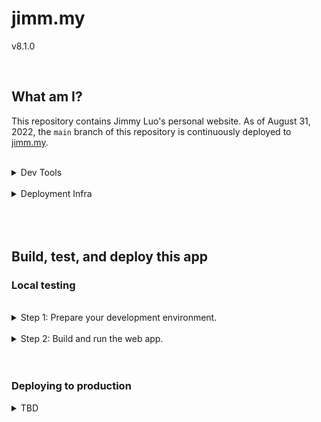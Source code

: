 # jimm.my

v8.1.0

<br/>

## What am I?

This repository contains Jimmy Luo's personal website. As of August 31, 2022, the `main` branch of this repository is continuously deployed to [jimm.my](https://jimm.my/).

<br/>

<details><summary>Dev Tools</summary>

This is a web app with a server built on [Express](https://expressjs.com/) [Node.js](https://nodejs.org/en/) and a presentation layer built on [Svelte](https://svelte.dev/) templating and handrolled styles. The source is written in [TypeScript](https://typescriptlang.org/).

| Key          | Value                                                                                                                                             |
| ------------ | ------------------------------------------------------------------------------------------------------------------------------------------------- |
| Platform     | Windows 11                                                                                                                                        |
| Architecture | amd64                                                                                                                                             |
| IDE          | [Visual Studio Code](https://code.visualstudio.com/)                                                                                              |
| Dependencies | See `package.json` |

</details>

<br/>

<details><summary>Deployment Infra</summary>

The source contained in this repository's `main` branch is continuously built and deployed to an [Azure Web App](https://azure.microsoft.com/en-us/services/app-service/web/) instance using [GitHub Actions](https://docs.microsoft.com/en-us/azure/app-service/deploy-github-actions?tabs=applevel).

| Key                    | Value                                                                                                          |
| ---------------------- | -------------------------------------------------------------------------------------------------------------- |
| Cloud Service Provider | Microsoft Azure                                                                                                 |
| Cloud App              | [Azure Web App](https://azure.microsoft.com/en-us/services/app-service/web/) |
| CI/CD Connector        | [GitHub Actions](https://docs.microsoft.com/en-us/azure/app-service/deploy-github-actions?tabs=applevel)      |

</details>

<br/>
<br/>
<br/>

## Build, test, and deploy this app

### Local testing

<br/>

<details><summary>Step 1: Prepare your development environment.</summary>

1. If you don't already have Node.js, [install Node.js](https://nodejs.dev/en/learn/how-to-install-nodejs).

2. Save this Git repository on your local machine.

3. Open a terminal at the root of the repository.

4. Run the following command to install all the required Node.js packages (specified in your project root directory by package.json):

        npm ci

You now have:

- ... all the necessary project files downloaded to your local directory.
- ... all the necessary dependencies installed to locally build and deploy (test) this web app.

</details>

<br/>

<details><summary>Step 2: Build and run the web app.</summary>

You can now run this web app's `dev` script, which prepares a local build of the web app, deploys it on your local host machine, and opens a browser to the local host so you can preview the app. It also continuously rebuilds when any changes are detected.

    npm run dev

</details>

<br/>
<br/>

### Deploying to production

<details><summary>TBD</summary>

<br/>

Placeholder for deployment instructions once on a stable minor build with continuously deploying commits.

</details>

